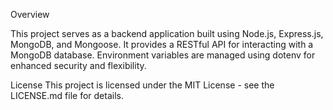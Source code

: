 Overview

This project serves as a backend application built using Node.js, Express.js, MongoDB, and Mongoose. It provides a RESTful API for interacting with a MongoDB database. Environment variables are managed using dotenv for enhanced security and flexibility.

License
This project is licensed under the MIT License - see the LICENSE.md file for details.

